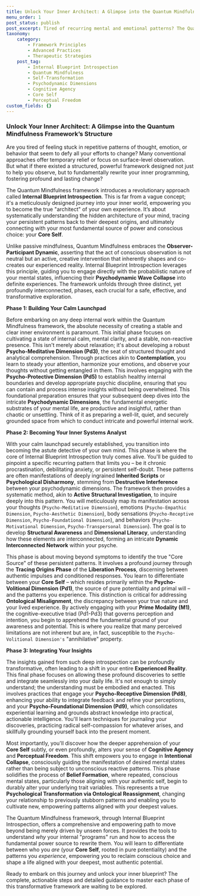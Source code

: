```yaml
---
title: Unlock Your Inner Architect: A Glimpse into the Quantum Mindfulness Framework’s Structure
menu_order: 1
post_status: publish
post_excerpt: Tired of recurring mental and emotional patterns? The Quantum Mindfulness framework introduces Internal Blueprint Introspection, a revolutionary, three-phase approach to systematically rewrite your inner programming. Learn to become the architect of your own experience by understanding your mind's hidden structures and reconnecting with your authentic Core Self.
taxonomy:
    category:
        - Framework Principles
        - Advanced Practices
        - Therapeutic Strategies
    post_tag:
        - Internal Blueprint Introspection
        - Quantum Mindfulness
        - Self-Transformation
        - Psychodynamic Dimensions
        - Cognitive Agency
        - Core Self
        - Perceptual Freedom
custom_fields: {}
---
```


### Unlock Your Inner Architect: A Glimpse into the Quantum Mindfulness Framework’s Structure

Are you tired of feeling stuck in repetitive patterns of thought, emotion, or behavior that seem to defy all your efforts to change? Many conventional approaches offer temporary relief or focus on surface-level observation. But what if there existed a structured, powerful framework designed not just to help you observe, but to fundamentally rewrite your inner programming, fostering profound and lasting change?

The Quantum Mindfulness framework introduces a revolutionary approach called **Internal Blueprint Introspection**. This is far from a vague concept; it's a meticulously designed journey into your inner world, empowering you to become the true "architect" of your own experience. It’s about systematically understanding the hidden architecture of your mind, tracing your persistent patterns back to their deepest origins, and ultimately connecting with your most fundamental source of power and conscious choice: your **Core Self**.

Unlike passive mindfulness, Quantum Mindfulness embraces the **Observer-Participant Dynamic**, asserting that the act of conscious observation is not neutral but an active, creative intervention that inherently shapes and co-creates our experienced reality. Internal Blueprint Introspection leverages this principle, guiding you to engage directly with the probabilistic nature of your mental states, influencing their **Psychodynamic Wave Collapse** into definite experiences. The framework unfolds through three distinct, yet profoundly interconnected, phases, each crucial for a safe, effective, and transformative exploration.

**Phase 1: Building Your Calm Launchpad**

Before embarking on any deep internal work within the Quantum Mindfulness framework, the absolute necessity of creating a stable and clear inner environment is paramount. This initial phase focuses on cultivating a state of internal calm, mental clarity, and a stable, non-reactive presence. This isn't merely about relaxation; it's about developing a robust **Psycho-Meditative Dimension (Pd3)**, the seat of structured thought and analytical comprehension. Through practices akin to **Contemplation**, you learn to steady your attention, harmonize your emotions, and observe your thoughts without getting entangled in them. This involves engaging with the **Psycho-Protective Dimension (Pd5)** to establish healthy internal boundaries and develop appropriate psychic discipline, ensuring that you can contain and process intense insights without being overwhelmed. This foundational preparation ensures that your subsequent deep dives into the intricate **Psychodynamic Dimensions**, the fundamental energetic substrates of your mental life, are productive and insightful, rather than chaotic or unsettling. Think of it as preparing a well-lit, quiet, and securely grounded space from which to conduct intricate and powerful internal work.

**Phase 2: Becoming Your Inner Systems Analyst**

With your calm launchpad securely established, you transition into becoming the astute detective of your own mind. This phase is where the core of Internal Blueprint Introspection truly comes alive. You'll be guided to pinpoint a specific recurring pattern that limits you – be it chronic procrastination, debilitating anxiety, or persistent self-doubt. These patterns are often manifestations of deeply ingrained **Inherited Scripts** or **Psychological Disharmony**, stemming from **Destructive Interference** between your psychodynamic dimensions. The framework then provides a systematic method, akin to **Active Structural Investigation**, to inquire deeply into this pattern. You will meticulously map its manifestation across your thoughts (`Psycho-Meditative Dimension`), emotions (`Psycho-Empathic Dimension`, `Psycho-Aesthetic Dimension`), body sensations (`Psycho-Receptive Dimension`, `Psycho-Foundational Dimension`), and behaviors (`Psycho-Motivational Dimension`, `Psycho-Transpersonal Dimension`). The goal is to develop **Structural Awareness** and **Dimensional Literacy**, understanding how these elements are interconnected, forming an intricate **Dynamic Interconnected Network** within your psyche.

This phase is about moving beyond symptoms to identify the true "Core Source" of these persistent patterns. It involves a profound journey through the **Tracing Origins Phase** of the **Liberation Process**, discerning between authentic impulses and conditioned responses. You learn to differentiate between your **Core Self** – which resides primarily within the **Psycho-Volitional Dimension (Pd1)**, the source of pure potentiality and primal will – and the patterns you experience. This distinction is critical for addressing **Ontological Misalignment**, the discrepancy between your true nature and your lived experience. By actively engaging with your **Prime Modality (M1)**, the cognitive-executive triad (Pd1-Pd3) that governs perception and intention, you begin to apprehend the fundamental ground of your awareness and potential. This is where you realize that many perceived limitations are not inherent but are, in fact, susceptible to the `Psycho-Volitional Dimension's` "annihilative" property.

**Phase 3: Integrating Your Insights**

The insights gained from such deep introspection can be profoundly transformative, often leading to a shift in your entire **Experienced Reality**. This final phase focuses on allowing these profound discoveries to settle and integrate seamlessly into your daily life. It's not enough to simply understand; the understanding must be embodied and enacted. This involves practices that engage your **Psycho-Receptive Dimension (Pd8)**, enhancing your ability to integrate feedback and refine your perceptions, and your **Psycho-Foundational Dimension (Pd9)**, which consolidates experiential learning and grounds abstract knowledge into practical, actionable intelligence. You'll learn techniques for journaling your discoveries, practicing radical self-compassion for whatever arises, and skillfully grounding yourself back into the present moment.

Most importantly, you'll discover how the deeper apprehension of your **Core Self** subtly, or even profoundly, alters your sense of **Cognitive Agency** and **Perceptual Freedom**. This shift empowers you to engage in **Intentional Collapse**, consciously guiding the manifestation of desired mental states rather than being subject to unconscious reactive patterns. This phase solidifies the process of **Belief Formation**, where repeated, conscious mental states, particularly those aligning with your authentic self, begin to durably alter your underlying trait variables. This represents a true **Psychological Transformation via Ontological Reassignment**, changing your relationship to previously stubborn patterns and enabling you to cultivate new, empowering patterns aligned with your deepest values.

The Quantum Mindfulness framework, through Internal Blueprint Introspection, offers a comprehensive and empowering path to move beyond being merely driven by unseen forces. It provides the tools to understand *why* your internal "programs" run and how to access the fundamental power source to rewrite them. You will learn to differentiate between who you *are* (your **Core Self**, rooted in pure potentiality) and the patterns you *experience*, empowering you to reclaim conscious choice and shape a life aligned with your deepest, most authentic potential.

Ready to embark on this journey and unlock your inner blueprint? The complete, actionable steps and detailed guidance to master each phase of this transformative framework are waiting to be explored.